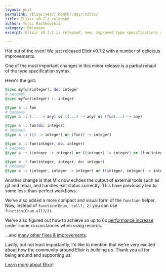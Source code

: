 ```yaml
---
layout: post
permalink: /blog/:year/:month/:day/:title/
title: Elixir v0.7.2 released
author: Yurii Rashkovskii
category: Releases
excerpt: Elixir v0.7.2 is released, new, improved type specifications syntax and many other improvements.

---
```


Hot out of the oven! We just released Elixir v0.7.2 with a number of delicious improvements.

One of the most important changes in this minor release is a partial rehaul of
the type specification syntax.

Here's the gist:

```elixir
@spec myfun(integer), do: integer
# becomes
@spec myfun(integer) :: integer

@type a :: fun
# becomes
@type a :: (... -> any) or ((...) -> any) or (fun(...) -> any)

@type a :: fun(do: integer)
# becomes
@type a :: (() -> integer) or (fun() -> integer)

@type a :: fun(integer, do: integer)
# becomes
@type a :: (integer -> integer) or ((integer) -> integer) or (fun(integer) -> integer)

@type a :: fun(integer, integer, do: integer)
# becomes
@type a :: (integer, integer -> integer) or ((integer, integer) -> integer) or (fun(integer, integer) -> integer)
```

Another change is that Mix now echoes the output of external tools
such as git and rebar, and handles exit status correctly. This have previously
led to some less-than-perfect workflows.

We've also added a more compact and visual form of the `function` helper. Now,
instead of `function(Enum, :all?, 2)` you can use `function(Enum.all?/2)`.

We've also figured out how to achieve an up to 6x [performance increase](https://github.com/elixir-lang/elixir/blob/v0.7.2/lib/elixir/lib/kernel.ex#L1386-L1417)
under some circunstances when using records.

...and [many other fixes & improvements](https://github.com/elixir-lang/elixir/blob/v0.7.2/CHANGELOG.md).

Lastly, but not least importantly, I'd like to mention that we're very excited about how the community around Elixir is building up. Thank you all for being around and supporting us!

[Learn more about Elixir](/getting-started/introduction.html)!
